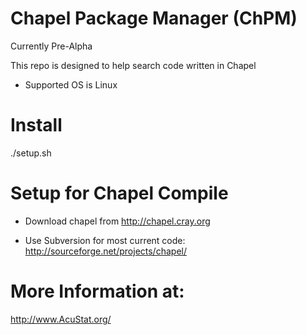 Chapel Package Manager (ChPM)
=========
Currently Pre-Alpha

This repo is designed to help search code written in Chapel
- Supported OS is Linux

Install
=======================
./setup.sh


Setup for Chapel Compile
========================
- Download chapel from http://chapel.cray.org

- Use Subversion for most current code:
    http://sourceforge.net/projects/chapel/

More Information at:
====================
http://www.AcuStat.org/